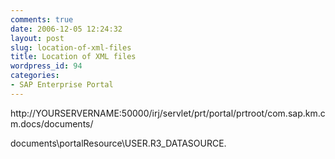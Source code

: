 ```yaml
---
comments: true
date: 2006-12-05 12:24:32
layout: post
slug: location-of-xml-files
title: Location of XML files
wordpress_id: 94
categories:
- SAP Enterprise Portal
---
```


http://YOURSERVERNAME:50000/irj/servlet/prt/portal/prtroot/com.sap.km.cm.docs/documents/

documents\portalResource\USER.R3_DATASOURCE.
